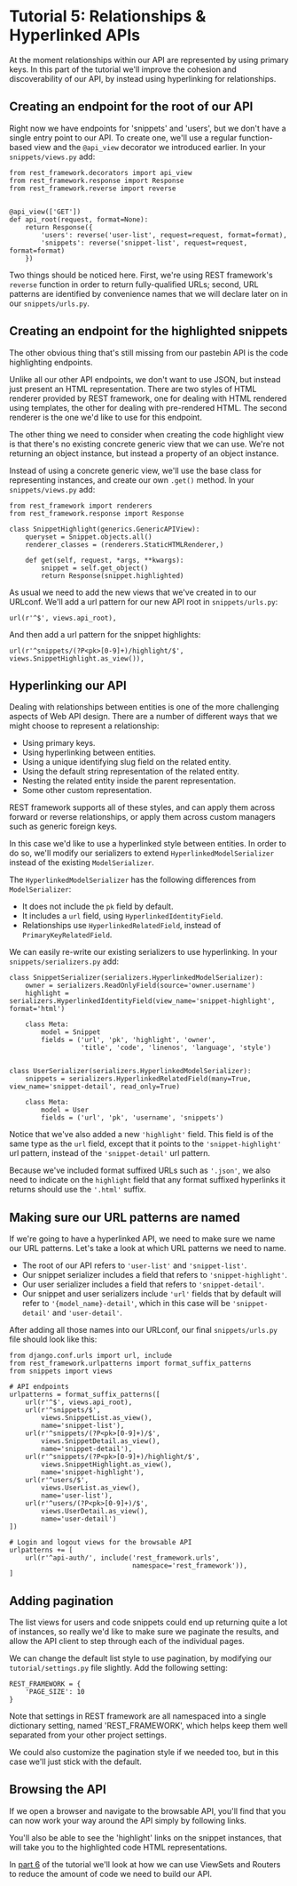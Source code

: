 # Tutorial 5: Relationships & Hyperlinked APIs

At the moment relationships within our API are represented by using primary
keys.  In this part of the tutorial we'll improve the cohesion and
discoverability of our API, by instead using hyperlinking for relationships.

## Creating an endpoint for the root of our API

Right now we have endpoints for 'snippets' and 'users', but we don't have a
single entry point to our API.  To create one, we'll use a regular
function-based view and the `@api_view` decorator we introduced earlier. In
your `snippets/views.py` add:

    from rest_framework.decorators import api_view
    from rest_framework.response import Response
    from rest_framework.reverse import reverse


    @api_view(['GET'])
    def api_root(request, format=None):
        return Response({
            'users': reverse('user-list', request=request, format=format),
            'snippets': reverse('snippet-list', request=request, format=format)
        })

Two things should be noticed here. First, we're using REST framework's
`reverse` function in order to return fully-qualified URLs; second, URL
patterns are identified by convenience names that we will declare later on in
our `snippets/urls.py`.

## Creating an endpoint for the highlighted snippets

The other obvious thing that's still missing from our pastebin API is the code
highlighting endpoints.

Unlike all our other API endpoints, we don't want to use JSON, but instead just
present an HTML representation.  There are two styles of HTML renderer provided
by REST framework, one for dealing with HTML rendered using templates, the
other for dealing with pre-rendered HTML.  The second renderer is the one we'd
like to use for this endpoint.

The other thing we need to consider when creating the code highlight view is
that there's no existing concrete generic view that we can use.  We're not
returning an object instance, but instead a property of an object instance.

Instead of using a concrete generic view, we'll use the base class for
representing instances, and create our own `.get()` method.  In your
`snippets/views.py` add:

    from rest_framework import renderers
    from rest_framework.response import Response

    class SnippetHighlight(generics.GenericAPIView):
        queryset = Snippet.objects.all()
        renderer_classes = (renderers.StaticHTMLRenderer,)

        def get(self, request, *args, **kwargs):
            snippet = self.get_object()
            return Response(snippet.highlighted)

As usual we need to add the new views that we've created in to our URLconf.
We'll add a url pattern for our new API root in `snippets/urls.py`:

    url(r'^$', views.api_root),

And then add a url pattern for the snippet highlights:

    url(r'^snippets/(?P<pk>[0-9]+)/highlight/$', views.SnippetHighlight.as_view()),

## Hyperlinking our API

Dealing with relationships between entities is one of the more challenging
aspects of Web API design.  There are a number of different ways that we might
choose to represent a relationship:

* Using primary keys.
* Using hyperlinking between entities.
* Using a unique identifying slug field on the related entity.
* Using the default string representation of the related entity.
* Nesting the related entity inside the parent representation.
* Some other custom representation.

REST framework supports all of these styles, and can apply them across forward
or reverse relationships, or apply them across custom managers such as generic
foreign keys.

In this case we'd like to use a hyperlinked style between entities.  In order
to do so, we'll modify our serializers to extend `HyperlinkedModelSerializer`
instead of the existing `ModelSerializer`.

The `HyperlinkedModelSerializer` has the following differences from
`ModelSerializer`:

* It does not include the `pk` field by default.
* It includes a `url` field, using `HyperlinkedIdentityField`.
* Relationships use `HyperlinkedRelatedField`,
  instead of `PrimaryKeyRelatedField`.

We can easily re-write our existing serializers to use hyperlinking. In your `snippets/serializers.py` add:

    class SnippetSerializer(serializers.HyperlinkedModelSerializer):
        owner = serializers.ReadOnlyField(source='owner.username')
        highlight = serializers.HyperlinkedIdentityField(view_name='snippet-highlight', format='html')

        class Meta:
            model = Snippet
            fields = ('url', 'pk', 'highlight', 'owner',
                      'title', 'code', 'linenos', 'language', 'style')


    class UserSerializer(serializers.HyperlinkedModelSerializer):
        snippets = serializers.HyperlinkedRelatedField(many=True, view_name='snippet-detail', read_only=True)

        class Meta:
            model = User
            fields = ('url', 'pk', 'username', 'snippets')

Notice that we've also added a new `'highlight'` field.  This field is of the
same type as the `url` field, except that it points to the
`'snippet-highlight'` url pattern, instead of the `'snippet-detail'` url
pattern.

Because we've included format suffixed URLs such as `'.json'`, we also need to
indicate on the `highlight` field that any format suffixed hyperlinks it
returns should use the `'.html'` suffix.

## Making sure our URL patterns are named

If we're going to have a hyperlinked API, we need to make sure we name our URL
patterns.  Let's take a look at which URL patterns we need to name.

* The root of our API refers to `'user-list'` and `'snippet-list'`.
* Our snippet serializer includes a field that refers to `'snippet-highlight'`.
* Our user serializer includes a field that refers to `'snippet-detail'`.
* Our snippet and user serializers include `'url'` fields that by default will
  refer to `'{model_name}-detail'`, which in this case will be
  `'snippet-detail'` and `'user-detail'`.

After adding all those names into our URLconf, our final `snippets/urls.py` file should look like this:

    from django.conf.urls import url, include
    from rest_framework.urlpatterns import format_suffix_patterns
    from snippets import views

    # API endpoints
    urlpatterns = format_suffix_patterns([
        url(r'^$', views.api_root),
        url(r'^snippets/$',
            views.SnippetList.as_view(),
            name='snippet-list'),
        url(r'^snippets/(?P<pk>[0-9]+)/$',
            views.SnippetDetail.as_view(),
            name='snippet-detail'),
        url(r'^snippets/(?P<pk>[0-9]+)/highlight/$',
            views.SnippetHighlight.as_view(),
            name='snippet-highlight'),
        url(r'^users/$',
            views.UserList.as_view(),
            name='user-list'),
        url(r'^users/(?P<pk>[0-9]+)/$',
            views.UserDetail.as_view(),
            name='user-detail')
    ])

    # Login and logout views for the browsable API
    urlpatterns += [
        url(r'^api-auth/', include('rest_framework.urls',
                                   namespace='rest_framework')),
    ]

## Adding pagination

The list views for users and code snippets could end up returning quite a lot
of instances, so really we'd like to make sure we paginate the results, and
allow the API client to step through each of the individual pages.

We can change the default list style to use pagination, by modifying our
`tutorial/settings.py` file slightly.  Add the following setting:

    REST_FRAMEWORK = {
        'PAGE_SIZE': 10
    }

Note that settings in REST framework are all namespaced into a single
dictionary setting, named 'REST_FRAMEWORK', which helps keep them well
separated from your other project settings.

We could also customize the pagination style if we needed too, but in this case
we'll just stick with the default.

## Browsing the API

If we open a browser and navigate to the browsable API, you'll find that you
can now work your way around the API simply by following links.

You'll also be able to see the 'highlight' links on the snippet instances, that
will take you to the highlighted code HTML representations.

In [part 6][tut-6] of the tutorial we'll look at how we can use ViewSets and
Routers to reduce the amount of code we need to build our API.

[tut-6]: 6-viewsets-and-routers.md
